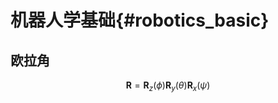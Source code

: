 机器人学基础{#robotics_basic}
===========================


## 欧拉角

$$
    \boldsymbol{R} = \boldsymbol{R}_z(\phi) \boldsymbol{R}_y(\theta) \boldsymbol{R}_x(\psi)
$$